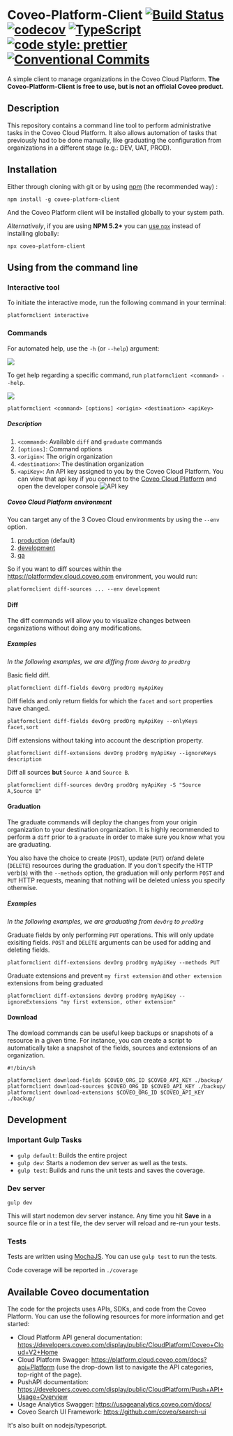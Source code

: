 # Coveo-Platform-Client [![Build Status](https://api.travis-ci.org/coveo/platform-client.svg?branch=master)](https://travis-ci.org/coveo/platform-client) [![codecov](https://codecov.io/gh/coveo/platform-client/branch/master/graph/badge.svg)](https://codecov.io/gh/coveo/platform-client) [![TypeScript](https://badges.frapsoft.com/typescript/code/typescript.svg?v=101)](https://github.com/ellerbrock/typescript-badges/) [![code style: prettier](https://img.shields.io/badge/code_style-prettier-ff69b4.svg?style=flat-square)](https://github.com/prettier/prettier) [![Conventional Commits](https://img.shields.io/badge/Conventional%20Commits-1.0.0-yellow.svg)](https://conventionalcommits.org)

A simple client to manage organizations in the Coveo Cloud Platform.
**The Coveo-Platform-Client is free to use, but is not an official Coveo product.**

## Description
This repository contains a command line tool to perform administrative tasks in the Coveo Cloud Platform. It also allows automation of tasks that previously had to be done manually, like graduating the configuration from organizations in a different stage (e.g.: DEV, UAT, PROD).

## Installation
Either through cloning with git or by using [npm](http://npmjs.org) (the recommended way) :

```
npm install -g coveo-platform-client
```

And the Coveo Platform client will be installed globally to your system path.

_Alternatively_, if you are using **NPM 5.2+** you can [use `npx`](https://medium.com/@maybekatz/introducing-npx-an-npm-package-runner-55f7d4bd282b) instead of installing globally:

```
npx coveo-platform-client
```


## Using from the command line

### Interactive tool

To initiate the interactive mode, run the following command in your terminal:

```
platformclient interactive
```


<!-- ![Alt Text](https://raw.githubusercontent.com/coveo/platform-client/master/documentation/images/interactive.png) -->

### Commands

For automated help, use the `-h` (or `--help`) argument:

![](https://raw.githubusercontent.com/coveo/platform-client/master/documentation/images/help.png)

To get help regarding a specific command, run `platformclient <command> --help`.

![](https://raw.githubusercontent.com/coveo/platform-client/master/documentation/images/graduate-help.png)

```
platformclient <command> [options] <origin> <destination> <apiKey>
```

##### Description
1. `<command>`: Available `diff` and `graduate` commands
1. `[options]`: Command options
1. `<origin>`: The origin organization
1. `<destination>`: The destination organization
1. `<apiKey>`: An API key assigned to you by the Coveo Cloud Platform. You can view that api key if you connect to the [Coveo Cloud Platform](https://platform.cloud.coveo.com/) and open the developer console
![API key](https://raw.githubusercontent.com/coveo/platform-client/master/documentation/images/apiKey.png)

##### Coveo Cloud Platform environment
You can target any of the 3 Coveo Cloud environments by using the `--env` option.
1. [production](https://platform.cloud.coveo.com) (default)
1. [development](https://platformdev.cloud.coveo.com)
1. [qa](https://platformqa.cloud.coveo.com)

So if you want to diff sources within the https://platformdev.cloud.coveo.com environment, you would run:

```
platformclient diff-sources ... --env development
```

#### Diff
The diff commands will allow you to visualize changes between organizations without doing any modifications.

##### Examples

*In the following examples, we are diffing from `devOrg` to `prodOrg`*

Basic field diff.
```
platformclient diff-fields devOrg prodOrg myApiKey
```

Diff fields and only return fields for which the `facet` and `sort` properties have changed.
```
platformclient diff-fields devOrg prodOrg myApiKey --onlyKeys facet,sort
```

Diff extensions without taking into account the description property.
```
platformclient diff-extensions devOrg prodOrg myApiKey --ignoreKeys description
```

Diff all sources **but** `Source A` and `Source B`.
```
platformclient diff-sources devOrg prodOrg myApiKey -S "Source A,Source B"
```

#### Graduation
The graduate commands will deploy the changes from your origin organization to your destination organization. It is highly recommended to perform a `diff` prior to a `graduate` in order to make sure you know what you are graduating.

You also have the choice to create (`POST`), update (`PUT`) or/and delete (`DELETE`) resources during the graduation. If you don't specify the HTTP verb(s) with the `--methods` option, the graduation will only perform `POST` and `PUT` HTTP requests, meaning that nothing will be deleted unless you specify otherwise.

##### Examples

*In the following examples, we are graduating from `devOrg` to `prodOrg`*

Graduate fields by only performing `PUT` operations. This will only update exisiting fields. `POST` and `DELETE` arguments can be used for adding and deleting fields.
```
platformclient diff-extensions devOrg prodOrg myApiKey --methods PUT
```

Graduate extensions and prevent `my first extension` and `other extension` extensions from being graduated
```
platformclient diff-extensions devOrg prodOrg myApiKey --ignoreExtensions "my first extension, other extension"
```

#### Download

The dowload commands can be useful keep backups or snapshots of a resource in a given time.
For instance, you can create a script to automatically take a snapshot of the fields, sources and extensions of an organization.

```
#!/bin/sh

platformclient download-fields $COVEO_ORG_ID $COVEO_API_KEY ./backup/
platformclient download-sources $COVEO_ORG_ID $COVEO_API_KEY ./backup/
platformclient download-extensions $COVEO_ORG_ID $COVEO_API_KEY ./backup/
```

## Development
### Important Gulp Tasks

* `gulp default`: Builds the entire project
* `gulp dev`: Starts a nodemon dev server as well as the tests.
* `gulp test`: Builds and runs the unit tests and saves the coverage.

### Dev server
```
gulp dev
```
This will start nodemon dev server instance.
Any time you hit **Save** in a source file or in a test file, the dev server will reload and re-run your tests.


### Tests

Tests are written using [MochaJS](https://mochajs.org/). You can use `gulp test` to run the tests.

Code coverage will be reported in `./coverage`

## Available Coveo documentation
The code for the projects uses APIs, SDKs, and code from the Coveo Platform. You can use the following resources for more information and get started:

- Cloud Platform API general documentation: https://developers.coveo.com/display/public/CloudPlatform/Coveo+Cloud+V2+Home
- Cloud Platform Swagger: https://platform.cloud.coveo.com/docs?api=Platform (use the drop-down list to navigate the API categories, top-right of the page).
- PushAPI documentation: https://developers.coveo.com/display/public/CloudPlatform/Push+API+Usage+Overview
- Usage Analytics Swagger: https://usageanalytics.coveo.com/docs/
- Coveo Search UI Framework: https://github.com/coveo/search-ui

It's also built on nodejs/typescript.
